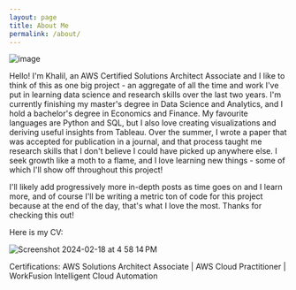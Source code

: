 ```yaml
---
layout: page
title: About Me
permalink: /about/
---
```


![image](https://github.com/khalil5754/khalil5754.github.io/assets/44441178/4d17f5b0-0b8f-480a-a98a-c95d2ae36588)

Hello! I'm Khalil, an AWS Certified Solutions Architect Associate and I like to think of this as one big project - an aggregate of all the time and work I've put in learning data science and research skills over the last two years. I'm currently finishing my master's degree in Data Science and Analytics, and I hold a bachelor's degree in Economics and Finance. My favourite languages are Python and SQL, but I also love creating visualizations and deriving useful insights from Tableau. Over the summer, I wrote a paper that was accepted for publication in a journal, and that process taught me research skills that I don't believe I could have picked up anywhere else. I seek growth like a moth to a flame, and I love learning new things - some of which I'll show off throughout this project!

I'll likely add progressively more in-depth posts as time goes on and I learn more, and of course I'll be writing a metric ton of code for this project because at the end of the day, that's what I love the most. Thanks for checking this out!


Here is my CV:

![Screenshot 2024-02-18 at 4 58 14 PM](https://github.com/khalil5754/khalil5754.github.io/assets/44441178/a4f21cf0-f8d7-407c-9524-a4965be7a208)

Certifications: AWS Solutions Architect Associate | AWS Cloud Practitioner | WorkFusion Intelligent Cloud Automation
